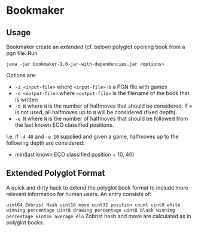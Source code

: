 # Bookmaker

## Usage

Bookmaker create an *extended* (cf. below) polyglot opening book from a pgn file. Run

`java -jar bookmaker-1.0-jar-with-dependencies.jar <options>`

Options are:

- `-i <input-file>` where `<input-file>` is a PGN file with games
- `-o <output-file>` where `<output-file>` is the filename of the book that is written
- `-d N` where `N` is the number of halfmoves that should be considered. If `e` is not used, all halfmoves up to `N` will be considered (fixed depth).
- `-e N` where `N` is the number of halfmoves that should be followed from the last known ECO classified positions.

I.e. if `-d 40` and `-e 10` supplied and given a game, halfmoves up to the following depth are considered:

- min(last known ECO classified position + 10, 40)

## Extended Polyglot Format

A quick and dirty hack to extend the polyglot book format to include more relevant information for human users. An entry consists of:

`
uint64 Zobrist Hash
uint16 move
uint32 position count
uint8 white winning percentage
uint8 drawing percentage
uint8 black winning percentage
uint16 average elo
`
Zobrist hash and move are calculated as in polyglot books.

